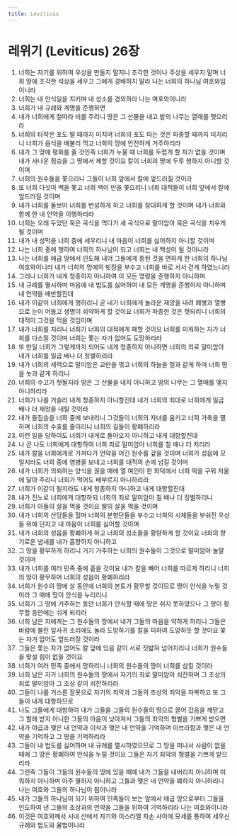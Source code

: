 ```yaml
---
title: Leviticus
---
```


# 레위기 (Leviticus) 26장
1. 너희는 자기를 위하여 우상을 만들지 말지니 조각한 것이나 주상을 세우지 말며 너희 땅에 조각한 석상을 세우고 그에게 경배하지 말라 나는 너희의 하나님 여호와임이니라
1. 너희는 내 안식일을 지키며 내 성소를 경외하라 나는 여호와이니라
1. 너희가 내 규례와 계명을 준행하면
1. 내가 너희에게 철따라 비를 주리니 땅은 그 산물을 내고 밭의 나무는 열매를 맺으리라
1. 너희의 타작은 포도 딸 때까지 미치며 너희의 포도 따는 것은 파종할 때까지 미치리니 너희가 음식을 배불리 먹고 너희의 땅에 안전하게 거주하리라
1. 내가 그 땅에 평화를 줄 것인즉 너희가 누울 때 너희를 두렵게 할 자가 없을 것이며 내가 사나운 짐승을 그 땅에서 제할 것이요 칼이 너희의 땅에 두루 행하지 아니할 것이며
1. 너희의 원수들을 쫓으리니 그들이 너희 앞에서 칼에 엎드러질 것이라
1. 또 너희 다섯이 백을 쫓고 너희 백이 만을 쫓으리니 너희 대적들이 너희 앞에서 칼에 엎드러질 것이며
1. 내가 너희를 돌보아 너희를 번성하게 하고 너희를 창대하게 할 것이며 내가 너희와 함께 한 내 언약을 이행하리라
1. 너희는 오래 두었던 묵은 곡식을 먹다가 새 곡식으로 말미암아 묵은 곡식을 치우게 될 것이며
1. 내가 내 성막을 너희 중에 세우리니 내 마음이 너희를 싫어하지 아니할 것이며
1. 나는 너희 중에 행하여 너희의 하나님이 되고 너희는 내 백성이 될 것이니라
1. 나는 너희를 애굽 땅에서 인도해 내어 그들에게 종된 것을 면하게 한 너희의 하나님 여호와이니라 내가 너희의 멍에의 빗장을 부수고 너희를 바로 서서 걷게 하였느니라
1. 그러나 너희가 내게 청종하지 아니하여 이 모든 명령을 준행하지 아니하며
1. 내 규례를 멸시하며 마음에 내 법도를 싫어하여 내 모든 계명을 준행하지 아니하며 내 언약을 배반할진대
1. 내가 이같이 너희에게 행하리니 곧 내가 너희에게 놀라운 재앙을 내려 폐병과 열병으로 눈이 어둡고 생명이 쇠약하게 할 것이요 너희가 파종한 것은 헛되리니 너희의 대적이 그것을 먹을 것임이며
1. 내가 너희를 치리니 너희가 너희의 대적에게 패할 것이요 너희를 미워하는 자가 너희를 다스릴 것이며 너희는 쫓는 자가 없어도 도망하리라
1. 또 만일 너희가 그렇게까지 되어도 내게 청종하지 아니하면 너희의 죄로 말미암아 내가 너희를 일곱 배나 더 징벌하리라
1. 내가 너희의 세력으로 말미암은 교만을 꺾고 너희의 하늘을 철과 같게 하며 너희 땅을 놋과 같게 하리니
1. 너희의 수고가 헛될지라 땅은 그 산물을 내지 아니하고 땅의 나무는 그 열매를 맺지 아니하리라
1. 너희가 나를 거슬러 내게 청종하지 아니할진대 내가 너희의 죄대로 너희에게 일곱 배나 더 재앙을 내릴 것이라
1. 내가 들짐승을 너희 중에 보내리니 그것들이 너희의 자녀를 움키고 너희 가축을 멸하며 너희의 수효를 줄이리니 너희의 길들이 황폐하리라
1. 이런 일을 당하여도 너희가 내게로 돌아오지 아니하고 내게 대항할진대
1. 나 곧 나도 너희에게 대항하여 너희 죄로 말미암아 너희를 칠 배나 더 치리라
1. 내가 칼을 너희에게로 가져다가 언약을 어긴 원수를 갚을 것이며 너희가 성읍에 모일지라도 너희 중에 염병을 보내고 너희를 대적의 손에 넘길 것이며
1. 내가 너희가 의뢰하는 양식을 끊을 때에 열 여인이 한 화덕에서 너희 떡을 구워 저울에 달아 주리니 너희가 먹어도 배부르지 아니하리라
1. 너희가 이같이 될지라도 내게 청종하지 아니하고 내게 대항할진대
1. 내가 진노로 너희에게 대항하되 너희의 죄로 말미암아 칠 배나 더 징벌하리니
1. 너희가 아들의 살을 먹을 것이요 딸의 살을 먹을 것이며
1. 내가 너희의 산당들을 헐며 너희의 분향단들을 부수고 너희의 시체들을 부숴진 우상들 위에 던지고 내 마음이 너희를 싫어할 것이며
1. 내가 너희의 성읍을 황폐하게 하고 너희의 성소들을 황량하게 할 것이요 너희의 향기로운 냄새를 내가 흠향하지 아니하고
1. 그 땅을 황무하게 하리니 거기 거주하는 너희의 원수들이 그것으로 말미암아 놀랄 것이며
1. 내가 너희를 여러 민족 중에 흩을 것이요 내가 칼을 빼어 너희를 따르게 하리니 너희의 땅이 황무하며 너희의 성읍이 황폐하리라
1. 너희가 원수의 땅에 살 동안에 너희의 본토가 황무할 것이므로 땅이 안식을 누릴 것이라 그 때에 땅이 안식을 누리리니
1. 너희가 그 땅에 거주하는 동안 너희가 안식할 때에 땅은 쉬지 못하였으나 그 땅이 황무할 동안에는 쉬게 되리라
1. 너희 남은 자에게는 그 원수들의 땅에서 내가 그들의 마음을 약하게 하리니 그들은 바람에 불린 잎사귀 소리에도 놀라 도망하기를 칼을 피하여 도망하듯 할 것이요 쫓는 자가 없어도 엎드러질 것이라
1. 그들은 쫓는 자가 없어도 칼 앞에 있음 같이 서로 짓밟혀 넘어지리니 너희가 원수들을 맞설 힘이 없을 것이요
1. 너희가 여러 민족 중에서 망하리니 너희의 원수들의 땅이 너희를 삼킬 것이라
1. 너희 남은 자가 너희의 원수들의 땅에서 자기의 죄로 말미암아 쇠잔하며 그 조상의 죄로 말미암아 그 조상 같이 쇠잔하리라
1. 그들이 나를 거스른 잘못으로 자기의 죄악과 그들의 조상의 죄악을 자복하고 또 그들이 내게 대항하므로
1. 나도 그들에게 대항하여 내가 그들을 그들의 원수들의 땅으로 끌어 갔음을 깨닫고 그 할례 받지 아니한 그들의 마음이 낮아져서 그들의 죄악의 형벌을 기쁘게 받으면
1. 내가 야곱과 맺은 내 언약과 이삭과 맺은 내 언약을 기억하며 아브라함과 맺은 내 언약을 기억하고 그 땅을 기억하리라
1. 그들이 내 법도를 싫어하며 내 규례를 멸시하였으므로 그 땅을 떠나서 사람이 없을 때에 그 땅은 황폐하여 안식을 누릴 것이요 그들은 자기 죄악의 형벌을 기쁘게 받으리라
1. 그런즉 그들이 그들의 원수들의 땅에 있을 때에 내가 그들을 내버리지 아니하며 미워하지 아니하며 아주 멸하지 아니하고 그들과 맺은 내 언약을 폐하지 아니하리니 나는 여호와 그들의 하나님이 됨이니라
1. 내가 그들의 하나님이 되기 위하여 민족들이 보는 앞에서 애굽 땅으로부터 그들을 인도하여 낸 그들의 조상과의 언약을 그들을 위하여 기억하리라 나는 여호와이니라
1. 이것은 여호와께서 시내 산에서 자기와 이스라엘 자손 사이에 모세를 통하여 세우신 규례와 법도와 율법이니라